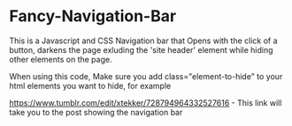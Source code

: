 # Fancy-Navigation-Bar
This is a Javascript and CSS Navigation bar that Opens with the click of a button, darkens the page exluding the 'site header' element while hiding other elements on the page.

When using this code, Make sure you add class="element-to-hide" to your html elements you want to hide, for example <div id="topnav" class="element-to-hide"> 

  https://www.tumblr.com/edit/xtekker/728794964332527616 - This link will take you to the post showing the navigation bar
  
                              
